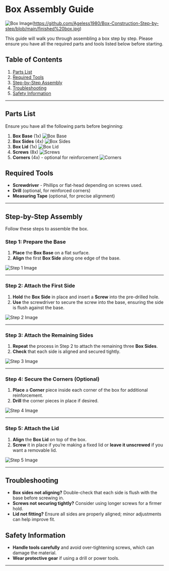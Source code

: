 # Box Assembly Guide

![Box Image](images/finished%20box.jpg)(https://github.com/Ageless1980/Box-Construction-Step-by-step/blob/main/finished%20box.jpg)<!-- Optional: Image of completed box -->

This guide will walk you through assembling a box step by step. Please ensure you have all the required parts and tools listed below before starting.

## Table of Contents

1. [Parts List](#parts-list)
2. [Required Tools](#required-tools)
3. [Step-by-Step Assembly](#step-by-step-assembly)
4. [Troubleshooting](#troubleshooting)
5. [Safety Information](#safety-information)

---

## Parts List

Ensure you have all the following parts before beginning:

1. **Box Base** (1x) ![Box Base](images/box_base.png)
2. **Box Sides** (4x) ![Box Sides](images/box_sides.png)
3. **Box Lid** (1x) ![Box Lid](images/box_lid.png)
4. **Screws** (8x) ![Screws](images/screws.png)
5. **Corners** (4x) - optional for reinforcement ![Corners](images/corners.png)

## Required Tools

- **Screwdriver** - Phillips or flat-head depending on screws used.
- **Drill** (optional, for reinforced corners)
- **Measuring Tape** (optional, for precise alignment)

---

## Step-by-Step Assembly

Follow these steps to assemble the box.

### Step 1: Prepare the Base

1. **Place** the **Box Base** on a flat surface.
2. **Align** the first **Box Side** along one edge of the base.

![Step 1 Image](images/step1.png)

---

### Step 2: Attach the First Side

1. **Hold** the **Box Side** in place and insert a **Screw** into the pre-drilled hole.
2. **Use** the screwdriver to secure the screw into the base, ensuring the side is flush against the base.

![Step 2 Image](images/step2.png)

---

### Step 3: Attach the Remaining Sides

1. **Repeat** the process in Step 2 to attach the remaining three **Box Sides**.
2. **Check** that each side is aligned and secured tightly.

![Step 3 Image](images/step3.png)

---

### Step 4: Secure the Corners (Optional)

1. **Place** a **Corner** piece inside each corner of the box for additional reinforcement.
2. **Drill** the corner pieces in place if desired.

![Step 4 Image](images/step4.png)

---

### Step 5: Attach the Lid

1. **Align** the **Box Lid** on top of the box.
2. **Screw** it in place if you’re making a fixed lid or **leave it unscrewed** if you want a removable lid.

![Step 5 Image](images/step5.png)

---

## Troubleshooting

- **Box sides not aligning?** Double-check that each side is flush with the base before screwing in.
- **Screws not securing tightly?** Consider using longer screws for a firmer hold.
- **Lid not fitting?** Ensure all sides are properly aligned; minor adjustments can help improve fit.

## Safety Information

- **Handle tools carefully** and avoid over-tightening screws, which can damage the material.
- **Wear protective gear** if using a drill or power tools.
  
---
